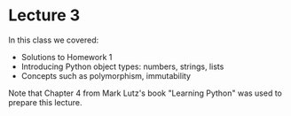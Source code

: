 # Lecture 3

In this class we covered:

- Solutions to Homework 1 
- Introducing Python object types: numbers, strings, lists
- Concepts such as polymorphism, immutability

Note that Chapter 4 from Mark Lutz's book "Learning Python" was used to prepare this lecture.
